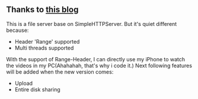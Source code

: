 ## Thanks to [this blog](http://blog.xiaket.org/2011/extending-simplehttpserver.html)

This is a file server base on SimpleHTTPServer.
But it's quiet different because:
* Header 'Range' supported
* Multi threads supported

With the support of Range-Header, I can directly use my iPhone to watch the videos in my PC(Ahahahah, that's why i code it.)
Next following features will be added when the new version comes:
* Upload
* Entire disk sharing
